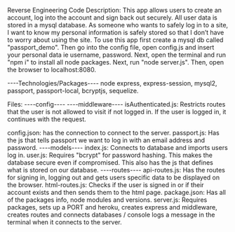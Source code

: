 Reverse Engineering Code
Description: This app allows users to create an account, log into the account and sign back out securely. All user data is stored in a mysql database.
As someone who wants to safely log in to a site, I want to know my personal information is safely stored so that I don’t have to worry about using the site.
To use this app first create a mysql db called "passport_demo".
Then go into the config file, open config.js and insert your personal data ie username, password.
Next, open the terminal and run "npm i" to install all node packages.
Next, run "node server.js".
Then, open the browser to localhost:8080.

----Technologies/Packages----
node express, 
express-session, 
mysql2,
passport,
passport-local, 
bcryptjs,
sequelize.

Files:
----config----
----middleware----
isAuthenticated.js: Restricts routes that the user is not allowed to visit if not logged in. If the user is logged in, it continues with the request.

config.json: has the connection to connect to the server.
passport.js: Has the js that tells passport we want to log in with an email address and password.
----models----
index.js: Connects to database and imports users log in.
user.js: Requires "bcrypt" for password hashing. This makes the database secure even if compromised. This also has the js that defines what is stored on our database.
----routes----
api-routes.js: Has the routes for signing in, logging out and gets users specific data to be displayed on the browser.
html-routes.js: Checks if the user is signed in or if their account exists and then sends them to the html page.
package.json: Has all of the packages info, node modules and versions.
server.js: Requires packages, sets up a PORT and heroku, creates express and middleware, creates routes and connects databases / console logs a message in the terminal when it connects to the server.
